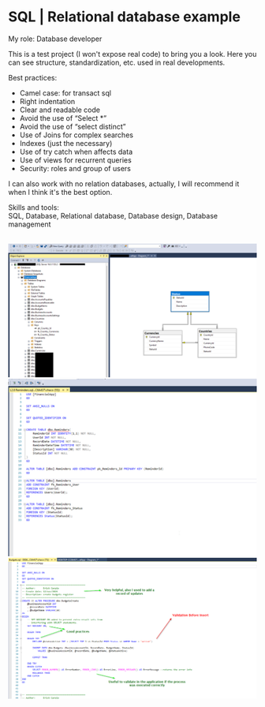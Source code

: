 <h1>SQL | Relational database example</h1>

<span>My role: Database developer</span>
<br>
<p>
This is a test project (I won't expose real code) to bring you a look. Here you can see structure, standardization, etc. used in real developments.

Best practices:
<ul>
	<li>Camel case: for transact sql</li>
	<li>Right indentation</li>
	<li>Clear and readable code</li>
	<li>Avoid the use of “Select *”</li>
	<li>Avoid the use of “select distinct”</li>
	<li>Use of Joins for complex searches</li>
	<li>Indexes (just the necessary)</li>
	<li>Use of try catch when affects data</li>
	<li>Use of views for recurrent queries</li>
	<li>Security: roles and group of users</li>
</ul>

I can also work with no relation databases, actually, I will recommend it when I think it's the best option.
</p>
<span>Skills and tools:</span>
<br>
<div>
	SQL, Database, Relational database, Database design, Database management
</div>

<br><img src="resources/Main view with diagram.png">
<br><img src="resources/reminder table.png">
<br><img src="resources/Store procedure.png">
